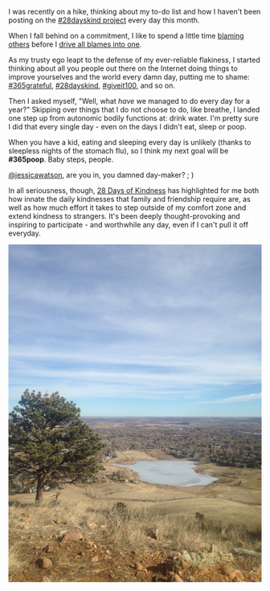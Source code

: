 I was recently on a hike, thinking about my to-do list and how I haven't been posting on the [#28dayskind project](http://dojo4.com/blog/28-days-of-kindness) every day this month.  

When I fall behind on a commitment, I like to spend a little time [blaming others](http://youtu.be/RZWf2_2L2v8) before I [drive all blames into one](http://www.tricycle.com/web-exclusive/train-your-mind-drive-all-blames-one).

As my trusty ego leapt to the defense of my ever-reliable flakiness, I started thinking about all you people out there on the Internet doing things to improve yourselves and the world every damn day, putting me to shame: [#365grateful](http://365grateful.com/), [#28dayskind](https://www.facebook.com/events/430758197076608/453994228086338/?notif_t=plan_mall_activity), [#giveit100](https://giveit100.com/), and so on.

Then I asked myself, "Well, what *have* we managed to do every day for a year?"  Skipping over things that I do not choose to do, like breathe, I landed one step up from autonomic bodily functions at: drink water. I'm pretty sure I did that every single day - even on the days I didn't eat, sleep or poop.

When you have a kid, eating and sleeping every day is unlikely (thanks to sleepless nights of the stomach flu), so I think my next goal will be **#365poop**. Baby steps, people.

[@jessicawatson](https://twitter.com/jwatsoncreative), are you in, you damned day-maker?  ; )

In all seriousness, though, [28 Days of Kindness](https://www.facebook.com/events/430758197076608/453994228086338/?notif_t=plan_mall_activity) has highlighted for me both how innate the daily kindnesses that family and friendship require are, as well as how much effort it takes to step outside of my comfort zone and extend kindness to strangers.  It's been deeply thought-provoking and inspiring to participate - and worthwhile any day, even if I can't pull it off everyday.

![wonderlandview.jpg](assets/b.jpeg) 